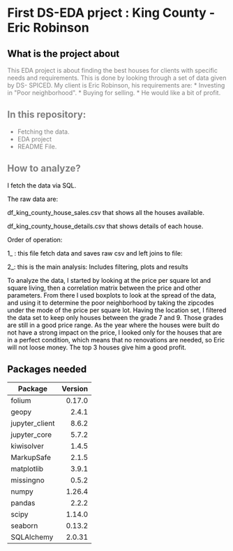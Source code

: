# First DS-EDA prject : King County - Eric Robinson 
## <span style="color:black"> __What is the project about__ </span>
<span style="color:grey">
This EDA project is about finding the best houses for clients with specific needs and requirements. This is done by looking through a set of data given by DS- SPICED. 
My client is Eric Robinson, his requirements are:
* <span style="color:grey"> Investing in "Poor neighborhood".
* <span style="color:grey"> Buying for selling. 
* <span style="color:grey"> He would like a bit of profit. 

##  __In this repository:__
* <span style="color:grey"> Fetching the data.
* <span style="color:grey"> EDA project 
* <span style="color:grey"> README File. 

##  __How to analyze?__
<span style="color:black">
I fetch the data via SQL.

The raw data are:

df_king_county_house_sales.csv that shows all the houses available.

df_king_county_house_details.csv that shows details of each house.



Order of operation:

1_ : this file fetch data and saves raw csv and left joins to file: 


2_: this is the main analysis: Includes filtering, plots and results

To analyze the data, I started by looking at the price per square lot and square living, then a correlation matrix between the price and other parameters. From there I used boxplots to look at the spread of the data, and using it to determine the poor neighborhood by taking the zipcodes under the mode of the price per square lot. Having the location set, I filtered the data set to keep only houses between the grade 7 and 9. Those grades are still in a good price range. As the year where the houses were built do not have a strong impact on the price, I looked only for the houses that are in a perfect condition, which means that no renovations are needed, so Eric will not loose money. The top 3 houses give him a good profit. 


##  __Packages needed__
<span style="color:black">

| Package        | Version |
|----------------|---------:|
| folium         | 0.17.0  |
| geopy          | 2.4.1   |
| jupyter_client | 8.6.2   |
| jupyter_core   | 5.7.2   |
| kiwisolver     | 1.4.5   |
| MarkupSafe     | 2.1.5   |
| matplotlib     | 3.9.1   |
| missingno      | 0.5.2   |
| numpy          | 1.26.4  |
| pandas         | 2.2.2   |
| scipy          | 1.14.0  |
| seaborn        | 0.13.2  |
| SQLAlchemy     | 2.0.31  |

